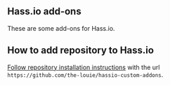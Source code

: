 Hass.io add-ons
---------------

These are some add-ons for Hass.io.

## How to add repository to Hass.io

[Follow repository installation instructions](https://home-assistant.io/hassio/installing_third_party_addons/) with the url `https://github.com/the-louie/hassio-custom-addons`.

